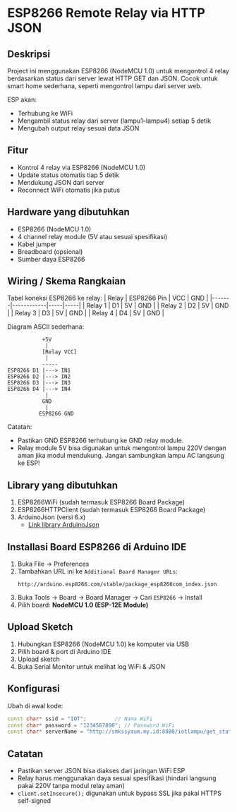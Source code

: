 # ESP8266 Remote Relay via HTTP JSON

## Deskripsi
Project ini menggunakan ESP8266 (NodeMCU 1.0) untuk mengontrol 4 relay berdasarkan status dari server lewat HTTP GET dan JSON. Cocok untuk smart home sederhana, seperti mengontrol lampu dari server web.

ESP akan:
- Terhubung ke WiFi
- Mengambil status relay dari server (lampu1–lampu4) setiap 5 detik
- Mengubah output relay sesuai data JSON

## Fitur
- Kontrol 4 relay via ESP8266 (NodeMCU 1.0)
- Update status otomatis tiap 5 detik
- Mendukung JSON dari server
- Reconnect WiFi otomatis jika putus

## Hardware yang dibutuhkan
- ESP8266 (NodeMCU 1.0)
- 4 channel relay module (5V atau sesuai spesifikasi)
- Kabel jumper
- Breadboard (opsional)
- Sumber daya ESP8266

## Wiring / Skema Rangkaian

Tabel koneksi ESP8266 ke relay:
| Relay | ESP8266 Pin | VCC | GND |
|-------|------------|-----|-----|
| Relay 1 | D1 | 5V | GND |
| Relay 2 | D2 | 5V | GND |
| Relay 3 | D3 | 5V | GND |
| Relay 4 | D4 | 5V | GND |

Diagram ASCII sederhana:
```
           +5V
            |
           [Relay VCC]
            |
           -----
ESP8266 D1 |---> IN1
ESP8266 D2 |---> IN2
ESP8266 D3 |---> IN3
ESP8266 D4 |---> IN4
            |
           GND
            |
          ESP8266 GND
```

Catatan:
- Pastikan GND ESP8266 terhubung ke GND relay module.
- Relay module 5V bisa digunakan untuk mengontrol lampu 220V dengan aman jika modul mendukung. Jangan sambungkan lampu AC langsung ke ESP!

## Library yang dibutuhkan
1. ESP8266WiFi (sudah termasuk ESP8266 Board Package)
2. ESP8266HTTPClient (sudah termasuk ESP8266 Board Package)
3. ArduinoJson (versi 6.x)
   - [Link library ArduinoJson](https://arduinojson.org/)

## Installasi Board ESP8266 di Arduino IDE
1. Buka File → Preferences
2. Tambahkan URL ini ke `Additional Board Manager URLs`:
   ```
   http://arduino.esp8266.com/stable/package_esp8266com_index.json
   ```
3. Buka Tools → Board → Board Manager → Cari `ESP8266` → Install
4. Pilih board: **NodeMCU 1.0 (ESP-12E Module)**

## Upload Sketch
1. Hubungkan ESP8266 (NodeMCU 1.0) ke komputer via USB
2. Pilih board & port di Arduino IDE
3. Upload sketch
4. Buka Serial Monitor untuk melihat log WiFi & JSON

## Konfigurasi
Ubah di awal kode:
```cpp
const char* ssid = "IOT";         // Nama WiFi
const char* password = "1234567890"; // Password WiFi
const char* serverName = "http://smkssyaum.my.id:8080/iotlampu/get_status.php?api=json"; // URL server JSON
```

## Catatan
- Pastikan server JSON bisa diakses dari jaringan WiFi ESP
- Relay harus menggunakan daya sesuai spesifikasi (hindari langsung pakai 220V tanpa modul relay aman)
- `client.setInsecure();` digunakan untuk bypass SSL jika pakai HTTPS self-signed

